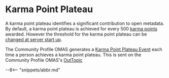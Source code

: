 <!-- SPDX-License-Identifier: CC-BY-4.0 -->
<!-- Copyright Contributors to the ODPi Egeria project. -->


# Karma Point Plateau

A karma point plateau identifies a significant contribution to open metadata.
By default, a karma point plateau is achieved for every 500 [karma points](karma-point.md) awarded.
However the threshold for the karma point plateau can be 
[changed at server start up](../../community-profile-server/docs/configuration/configuring-the-karma-point-plateau.md).

The Community Profile OMAS generates a
[Karma Point Plateau Event](../../community-profile-api/docs/events/karma-point-plateau-event.md)
each time a person achieves a karma point plateau.
This is sent on the Community Profile OMAS's [OutTopic](../../../docs/concepts/client-server/out-topic.md)


--8<-- "snippets/abbr.md"